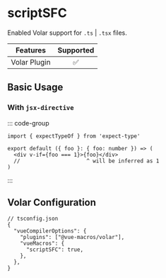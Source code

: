 # scriptSFC <PackageVersion name="@vue-macros/volar" />

<StabilityLevel level="experimental" />

Enabled Volar support for `.ts` | `.tsx` files.

|   Features   |     Supported      |
| :----------: | :----------------: |
| Volar Plugin | :white_check_mark: |

## Basic Usage

### With `jsx-directive`

::: code-group

```tsx [App.tsx]
import { expectTypeOf } from 'expect-type'

export default ({ foo }: { foo: number }) => (
  <div v-if={foo === 1}>{foo}</div>
  //                     ^ will be inferred as 1
)
```

:::

## Volar Configuration

```jsonc {4,6}
// tsconfig.json
{
  "vueCompilerOptions": {
    "plugins": ["@vue-macros/volar"],
    "vueMacros": {
      "scriptSFC": true,
    },
  },
}
```
